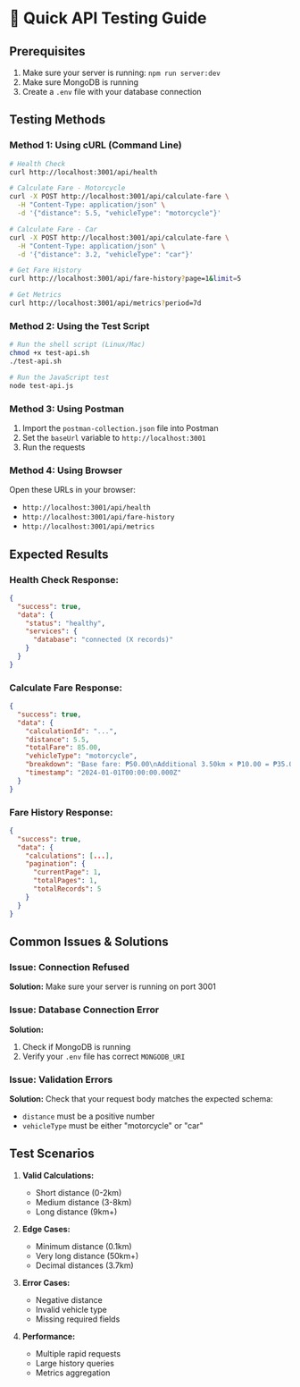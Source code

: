 # 🧪 Quick API Testing Guide

## Prerequisites
1. Make sure your server is running: `npm run server:dev`
2. Make sure MongoDB is running
3. Create a `.env` file with your database connection

## Testing Methods

### Method 1: Using cURL (Command Line)

```bash
# Health Check
curl http://localhost:3001/api/health

# Calculate Fare - Motorcycle
curl -X POST http://localhost:3001/api/calculate-fare \
  -H "Content-Type: application/json" \
  -d '{"distance": 5.5, "vehicleType": "motorcycle"}'

# Calculate Fare - Car
curl -X POST http://localhost:3001/api/calculate-fare \
  -H "Content-Type: application/json" \
  -d '{"distance": 3.2, "vehicleType": "car"}'

# Get Fare History
curl http://localhost:3001/api/fare-history?page=1&limit=5

# Get Metrics
curl http://localhost:3001/api/metrics?period=7d
```

### Method 2: Using the Test Script

```bash
# Run the shell script (Linux/Mac)
chmod +x test-api.sh
./test-api.sh

# Run the JavaScript test
node test-api.js
```

### Method 3: Using Postman

1. Import the `postman-collection.json` file into Postman
2. Set the `baseUrl` variable to `http://localhost:3001`
3. Run the requests

### Method 4: Using Browser

Open these URLs in your browser:
- `http://localhost:3001/api/health`
- `http://localhost:3001/api/fare-history`
- `http://localhost:3001/api/metrics`

## Expected Results

### Health Check Response:
```json
{
  "success": true,
  "data": {
    "status": "healthy",
    "services": {
      "database": "connected (X records)"
    }
  }
}
```

### Calculate Fare Response:
```json
{
  "success": true,
  "data": {
    "calculationId": "...",
    "distance": 5.5,
    "totalFare": 85.00,
    "vehicleType": "motorcycle",
    "breakdown": "Base fare: ₱50.00\nAdditional 3.50km × ₱10.00 = ₱35.00",
    "timestamp": "2024-01-01T00:00:00.000Z"
  }
}
```

### Fare History Response:
```json
{
  "success": true,
  "data": {
    "calculations": [...],
    "pagination": {
      "currentPage": 1,
      "totalPages": 1,
      "totalRecords": 5
    }
  }
}
```

## Common Issues & Solutions

### Issue: Connection Refused
**Solution:** Make sure your server is running on port 3001

### Issue: Database Connection Error
**Solution:** 
1. Check if MongoDB is running
2. Verify your `.env` file has correct `MONGODB_URI`

### Issue: Validation Errors
**Solution:** Check that your request body matches the expected schema:
- `distance` must be a positive number
- `vehicleType` must be either "motorcycle" or "car"

## Test Scenarios

1. **Valid Calculations:**
   - Short distance (0-2km)
   - Medium distance (3-8km)
   - Long distance (9km+)

2. **Edge Cases:**
   - Minimum distance (0.1km)
   - Very long distance (50km+)
   - Decimal distances (3.7km)

3. **Error Cases:**
   - Negative distance
   - Invalid vehicle type
   - Missing required fields

4. **Performance:**
   - Multiple rapid requests
   - Large history queries
   - Metrics aggregation
